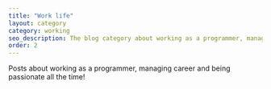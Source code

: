 ```yaml
---
title: "Work life"
layout: category
category: working
seo_description: The blog category about working as a programmer, managing software engineers's career and passion
order: 2
---
```


Posts about working as a programmer, managing career and being passionate all the time!
